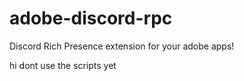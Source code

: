 # adobe-discord-rpc
Discord Rich Presence extension for your adobe apps!

hi dont use the scripts yet
